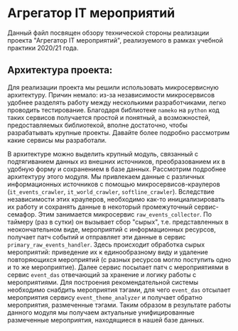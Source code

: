 # Агрегатор IT мероприятий

Данный файл посвящен обзору технической стороны реализации проекта "Агрегатор IT мероприятий", реализуемого в рамках учебной практики 2020/21 года.

## Архитектура проекта:

Для реализации проекта мы решили использовать микросервисную архитектуру. Причин немало: из-за независимости микросервисов удобнее разделять работу между несколькими разработчиками, легко проводить тестирование. Благодаря библиотеке `nameko` на `python` код таких сервисов получается простой и понятный, а возможностей, предоставляемых библиотекой, вполне достаточно, чтобы разрабатывать крупные проекты. Давайте более подробно рассмотрим какие сервисы мы разработали.

В архитектуре можно выделить крупный модуль, связанный с подтягиванием данных из внешних источников, преобразованием их в удобную форму и сохранением в базе данных. Рассмотрим подробнее архитектуру этого модуля. Мы привлекаем данные с различных информационных источников с помощью микросервисов-краулеров (`it_events_crawler`, `it_world_crawler`, `softline_crawler`). Вследствие независимости этих краулеров, необходимо как-то инициализировать их работу и сохранять данные в некоторый промежуточный сервис-семафор. Этим занимается микросервис `raw_events_collector`. По таймеру (раз в сутки) он вызывает сбор "сырых", т.е. представленных в неокончательном виде, мероприятий с информационных ресурсов, получает патч событий и отправляет эти данные в сервис `primary_raw_events_handler`. Здесь происходит обработка сырых мероприятий: приведение их к единообразному виду и удаление повторяющихся мероприятий (с разных ресурсов могло поступить одно и то же мероприятие). Далее сервис посылает патч с мероприятиями в сервис `event_das` отвечающий за хранение и логику работы с мероприятиями. Для построения рекомендательной системы необходимо снабдить мероприятия тэгами, для чего `event_das` отсылает мероприятия сервису `event_theme_analyzer` и получает обратно мероприятия, размеченные тэгами. Таким образом в результате работы данного модуля мы получаем актуальные унифицированные размеченные мероприятия, находящиеся в нашей базе данных.

